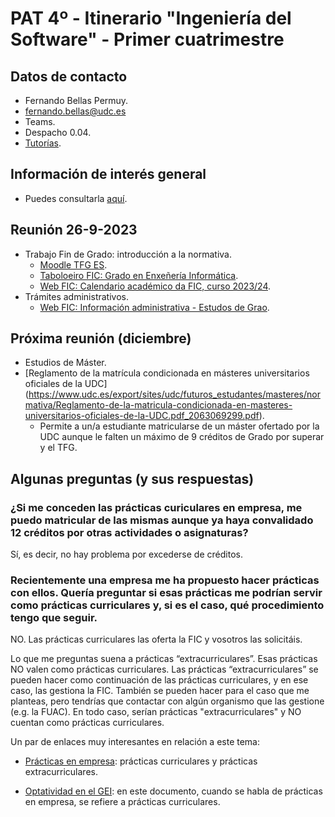 # PAT 4º - Itinerario "Ingeniería del Software" - Primer cuatrimestre

## Datos de contacto

- Fernando Bellas Permuy.
- fernando.bellas@udc.es
- Teams.
- Despacho 0.04.
- [Tutorías](https://www.udc.es/gl/centros_departamentos_servizos/centros/titorias/?codigo=614).

## Información de interés general

- Puedes consultarla [aquí](pat-informacion-interes.pdf).

## Reunión 26-9-2023

- Trabajo Fin de Grado: introducción a la normativa.
  - [Moodle TFG ES](https://campusvirtual.udc.gal/course/view.php?id=22426).
  - [Taboloeiro FIC: Grado en Enxeñería Informática](https://udcgal.sharepoint.com/sites/repositoriofic/SitePages/Grao-en-Enxe%C3%B1er%C3%ADa-Inform%C3%A1tica.aspx).
  - [Web FIC: Calendario académico da FIC, curso 2023/24](https://udcgal.sharepoint.com/sites/repositoriofic/Documentos%20compartidos/Forms/AllItems.aspx?id=%2Fsites%2Frepositoriofic%2FDocumentos%20compartidos%2Finformacion%2Fcalendarios%2Facceso%5Fpublico%2Fcalendario%5Facademico%2Epdf&parent=%2Fsites%2Frepositoriofic%2FDocumentos%20compartidos%2Finformacion%2Fcalendarios%2Facceso%5Fpublico&p=true&ga=1).
- Trámites administrativos.
  - [Web FIC: Información administrativa - Estudos de Grao](https://fic.udc.es/gl/estudos-de-grao).

## Próxima reunión (diciembre)

- Estudios de Máster.
- [Reglamento de la matrícula condicionada en másteres universitarios oficiales de la UDC] (https://www.udc.es/export/sites/udc/futuros_estudantes/masteres/normativa/Reglamento-de-la-matricula-condicionada-en-masteres-universitarios-oficiales-de-la-UDC.pdf_2063069299.pdf).
  - Permite a un/a estudiante matricularse de un máster ofertado por la UDC aunque le falten un máximo de 9 créditos de Grado por superar y el TFG.
  
## Algunas preguntas (y sus respuestas)

### ¿Si me conceden las prácticas curiculares en empresa, me puedo matricular de las mismas aunque ya haya convalidado 12 créditos por otras actividades o asignaturas?
  
Sí, es decir, no hay problema por excederse de créditos.

### Recientemente una empresa me ha propuesto hacer prácticas con ellos. Quería preguntar si esas prácticas me podrían servir como prácticas curriculares y, si es el caso, qué procedimiento tengo que seguir.

NO. Las prácticas curriculares las oferta la FIC y vosotros las solicitáis.

Lo que me preguntas suena a prácticas “extracurriculares”. Esas prácticas NO valen como prácticas curriculares. Las prácticas “extracurriculares” se pueden hacer como continuación de las prácticas curriculares, y en ese caso, las gestiona la FIC. También se pueden hacer para el caso que me planteas, pero tendrías que contactar con algún organismo que las gestione (e.g. la FUAC). En todo caso, serían prácticas "extracurriculares" y NO cuentan como prácticas curriculares.

Un par de enlaces muy interesantes en relación a este tema:

- [Prácticas en empresa](https://www.fic.udc.es/es/practicas-en-empresa): prácticas curriculares y prácticas extracurriculares.

- [Optatividad en el GEI](https://udcgal.sharepoint.com/sites/repositoriofic/Documentos%20compartidos/Forms/AllItems.aspx?id=%2Fsites%2Frepositoriofic%2FDocumentos%20compartidos%2Finformacion%2Fadministracion%2Facceso%5Fpublico%2Fgrado%2FInstruci%C3%B3ns%20para%20a%20superaci%C3%B3n%20da%20optatividade%20no%20Grao%20en%20Enxe%C3%B1ar%C3%ADa%20Inform%C3%A1tica%2EReco%C3%B1ecemento%20de%20actividades%20e%20Pr%C3%A1cticas%20en%20empresa%2Epdf&parent=%2Fsites%2Frepositoriofic%2FDocumentos%20compartidos%2Finformacion%2Fadministracion%2Facceso%5Fpublico%2Fgrado&p=true&ga=1): en este documento, cuando se habla de prácticas en empresa, se refiere a prácticas curriculares.
